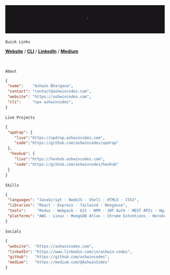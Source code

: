 <img src="./imgs/header.gif">

`Quick Links` <br>

[**Website**](https://ashwincodes.com) /
[**CLI**](https://www.npmjs.com/package/ashwincodes) /
[**LinkedIn**](https://www.linkedin.com/in/ashwin-codes) /
[**Medium**](https://medium.com/@AshwinCodes)

<br>

`About`

```JSON
{
 "name":    "Ashwin Bhargava",
 "contact": "contact@ashwincodes.com",
 "website": "https://ashwincodes.com",
 "cli":     "npx ashwincodes",
}
```

`Live Projects`

```JSON
{
 "updrop": {
    "live":"https://updrop.ashwincodes.com",
    "code":"https://github.com/ashwincodes/updrop"
 },
  "hexhub": {
    "live":"https://hexhub.ashwincodes.com",
    "code":"https://github.com/ashwincodes/hexhub"
 }
}
```

`Skills`

```JSON
{
 "languages": "JavaScript · NodeJS · Shell · HTML5 · CSS3",
 "libraries": "React · Express · Tailwind · Mongoose",
 "tools":     "Redux · Webpack · Git · NPM · JWT Auth · REST APIs · Nginx",
 "platforms": "AWS · Linux · MongoDB Atlas · Chrome Extentions · Heroku · Netlify"
}
```

`Socials`

```JSON
{
 "website":  "https://ashwincodes.com",
 "linkedIn": "https://www.linkedin.com/in/ashwin-codes",
 "github":   "https://github.com/ashwincodes",
 "medium":   "https://medium.com/@AshwinCodes"
}
```
